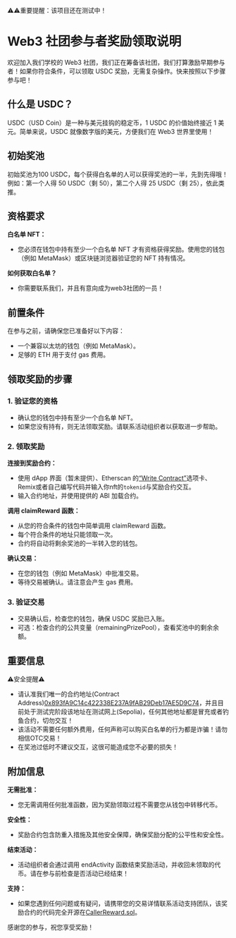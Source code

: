⚠️⚠️重要提醒：该项目还在测试中！

# Web3 社团参与者奖励领取说明
欢迎加入我们学校的 Web3 社团，我们正在筹备该社团，我们打算激励早期参与者！如果你符合条件，可以领取 USDC 奖励，无需复杂操作。快来按照以下步骤参与吧！

## 什么是 USDC？
USDC（USD Coin）是一种与美元挂钩的稳定币，1 USDC 的价值始终接近 1 美元。简单来说，USDC 就像数字版的美元，方便我们在 Web3 世界里使用！

## 初始奖池
初始奖池为100 USDC，每个获得白名单的人可以获得奖池的一半，先到先得哦！
例如：第一个人得 50 USDC（剩 50），第二个人得 25 USDC（剩 25），依此类推。

## 资格要求
**白名单 NFT：**  
- 您必须在钱包中持有至少一个白名单 NFT 才有资格获得奖励。使用您的钱包（例如 MetaMask）或区块链浏览器验证您的 NFT 持有情况。

**如何获取白名单？**
- 你需要联系我们，并且有意向成为web3社团的一员！

## 前置条件
在参与之前，请确保您已准备好以下内容：  
- 一个兼容以太坊的钱包（例如 MetaMask）。  
- 足够的 ETH 用于支付 gas 费用。  

## 领取奖励的步骤
### 1. 验证您的资格
- 确认您的钱包中持有至少一个白名单 NFT。  
- 如果您没有持有，则无法领取奖励。请联系活动组织者以获取进一步帮助。

### 2. 领取奖励
**连接到奖励合约：**  
- 使用 dApp 界面（暂未提供）、Etherscan 的[“Write Contract”](https://sepolia.etherscan.io/address/0x893fA9C14c422338E237A9fAB29Deb17AE5D9C74#writeContract)选项卡、 Remix或者自己编写代码并输入你nft的`tokenid`与奖励合约交互。  
- 输入合约地址，并使用提供的 ABI 加载合约。  

**调用 claimReward 函数：**  
- 从您的符合条件的钱包中简单调用 claimReward 函数。  
- 每个符合条件的地址只能领取一次。  
- 合约将自动将剩余奖池的一半转入您的钱包。  

**确认交易：**  
- 在您的钱包（例如 MetaMask）中批准交易。  
- 等待交易被确认。请注意会产生 gas 费用。

### 3. 验证交易
- 交易确认后，检查您的钱包，确保 USDC 奖励已入账。  
- 可选：检查合约的公共变量（remainingPrizePool），查看奖池中的剩余余额。

## 重要信息
⚠️安全提醒⚠️
- 请认准我们唯一的合约地址(Contract Address)[0x893fA9C14c422338E237A9fAB29Deb17AE5D9C74](https://sepolia.etherscan.io/address/0x893fA9C14c422338E237A9fAB29Deb17AE5D9C74)，并且目前处于测试完阶段该地址在测试网上(Sepolia)，任何其他地址都是冒充或者钓鱼合约，切勿交互！
- 该活动不需要任何额外费用，任何声称可以购买白名单的行为都是诈骗！请勿相信OTC交易！
- 在奖池过低时不建议交互，这很可能造成您不必要的损失！


## 附加信息
**无需批准：**  
- 您无需调用任何批准函数，因为奖励领取过程不需要您从钱包中转移代币。  

**安全性：**  
- 奖励合约包含防重入措施及其他安全保障，确保奖励分配的公平性和安全性。  

**结束活动：**  
- 活动组织者会通过调用 endActivity 函数结束奖励活动，并收回未领取的代币。请在参与前检查是否活动已经结束！

**支持：**  
- 如果您遇到任何问题或有疑问，请携带您的交易详情联系活动支持团队，该奖励合约的代码完全开源在[CallerReward.sol](CallerReward.sol)。

感谢您的参与，祝您享受奖励！
